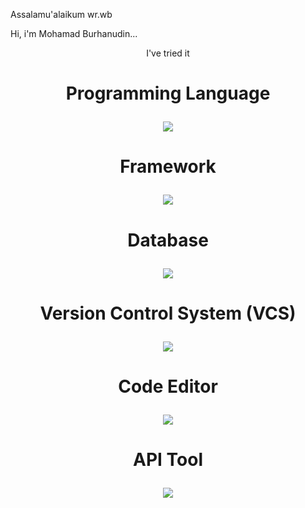 Assalamu'alaikum wr.wb

Hi, i'm Mohamad Burhanudin...

<p align="center">I've tried it</p>

# <p align="center">Programming Language</p>
<p align="center">
  <a href="https://skillicons.dev">
    <img src="https://skillicons.dev/icons?i=python,js,java,dart" />
  </a>
</p>

# <p align="center">Framework</p>
<p align="center">
  <a href="https://skillicons.dev">
    <img src="https://skillicons.dev/icons?i=flask,bootstrap,spring,flutter" />
  </a>
</p>

# <p align="center">Database</p>
<p align="center">
  <a href="https://skillicons.dev">
    <img src="https://skillicons.dev/icons?i=mysql,postgres,mongodb,sqlite" />
  </a>
</p>

# <p align="center">Version Control System (VCS)</p>
<p align="center">
  <a href="https://skillicons.dev">
    <img src="https://skillicons.dev/icons?i=git,github,gitlab" />
  </a>
</p>

# <p align="center">Code Editor</p>
<p align="center">
  <a href="https://skillicons.dev">
    <img src="https://skillicons.dev/icons?i=vscode,androidstudio,idea" />
  </a>
</p>

# <p align="center">API Tool</p>
<p align="center">
  <a href="https://skillicons.dev">
    <img src="https://skillicons.dev/icons?i=postman," />
  </a>
</p>
<!--
# coffee treats?
 ![image](https://github.com/mohamadburhan151/mohamadburhan151/assets/73084755/28f16083-374e-4bfa-a9c9-c102782ae6ac)
 
 https://saweria.co/bhe151
 
 https://sociabuzz.com/bheofficial/tribe
-->
